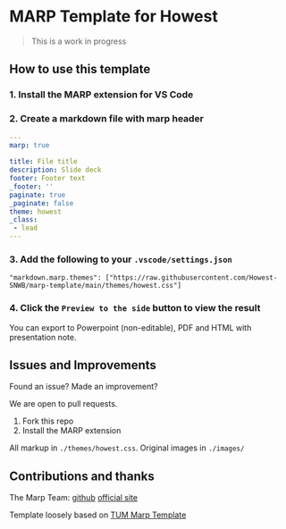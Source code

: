 # MARP Template for Howest

> This is a work in progress

## How to use this template

### 1. Install the MARP extension for VS Code

### 2. Create a markdown file with marp header

```yaml
---
marp: true

title: File title
description: Slide deck
footer: Footer text
_footer: ''
paginate: true
_paginate: false
theme: howest
_class:
 - lead
---
```

### 3. Add the following to your `.vscode/settings.json`

`"markdown.marp.themes": ["https://raw.githubusercontent.com/Howest-SNWB/marp-template/main/themes/howest.css"]`

### 4. Click the `Preview to the side` button to view the result

You can export to Powerpoint (non-editable), PDF and HTML with presentation note.

## Issues and Improvements

Found an issue? Made an improvement?

We are open to pull requests.

1. Fork this repo
2. Install the MARP extension

All markup in `./themes/howest.css`.
Original images in `./images/`

## Contributions and thanks

The Marp Team: [github](https://github.com/marp-team/marp) [official site](https://marp.app/)

Template loosely based on [TUM Marp Template](https://github.com/hofbi/tum-marp-template)
